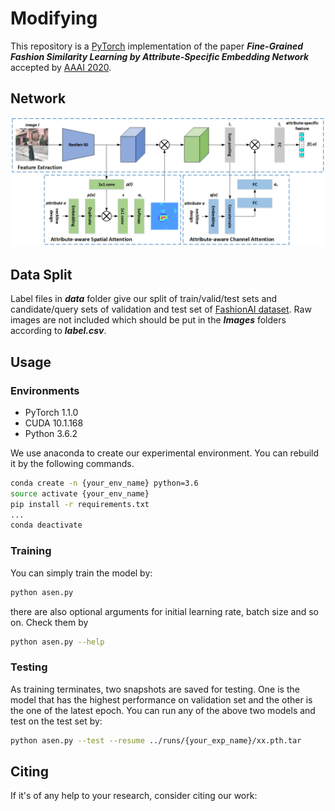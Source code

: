 # Modifying

This repository is a [PyTorch]( https://pytorch.org/ ) implementation of the paper ***Fine-Grained Fashion Similarity Learning by Attribute-Specific Embedding Network*** accepted by [AAAI 2020]( https://aaai.org/Conferences/AAAI-20/ ).

## Network

![ASEN](images/framework.png)

## Data Split

Label files in ***data*** folder give our split of train/valid/test sets and candidate/query sets of validation and test set of [FashionAI dataset]( https://tianchi.aliyun.com/competition/entrance/231671/introduction ). Raw images are not included which should be put in the ***Images*** folders according to ***label.csv***. 

## Usage

### Environments

* PyTorch 1.1.0
* CUDA 10.1.168
* Python 3.6.2

We use anaconda to create our experimental environment. You can rebuild it by the following commands.

```sh
conda create -n {your_env_name} python=3.6
source activate {your_env_name}
pip install -r requirements.txt
...
conda deactivate
```

### Training

You can simply train the model by:

```sh
python asen.py
```

there are also optional arguments for initial learning rate, batch size and so on. Check them by 

```sh
python asen.py --help
```

### Testing

As training terminates, two snapshots are saved for testing. One is the model that has the highest performance on validation set and the other is the one of the latest epoch. You can run any of the above two models and test on the test set by:

```sh
python asen.py --test --resume ../runs/{your_exp_name}/xx.pth.tar
```

## Citing

If it's of any help to your research, consider citing our work:
